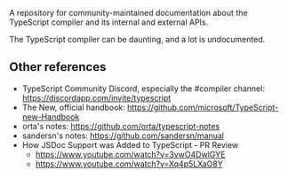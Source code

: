 A repository for community-maintained documentation about the TypeScript compiler and its internal and external APIs.

The TypeScript compiler can be daunting, and a lot is undocumented.

## Other references

* TypeScript Community Discord, especially the #compiler channel: https://discordapp.com/invite/typescript
* The New, official handbook: https://github.com/microsoft/TypeScript-new-Handbook
* orta's notes: https://github.com/orta/typescript-notes
* sandersn's notes: https://github.com/sandersn/manual
* How JSDoc Support was Added to TypeScript - PR Review
  * https://www.youtube.com/watch?v=3vwO4DwlGYE
  * https://www.youtube.com/watch?v=Xq4p5LXaO8Y
